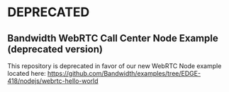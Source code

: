 # DEPRECATED

## Bandwidth WebRTC Call Center Node Example (deprecated version)

This repository is deprecated in favor of our new WebRTC Node example located here: https://github.com/Bandwidth/examples/tree/EDGE-418/nodejs/webrtc-hello-world

